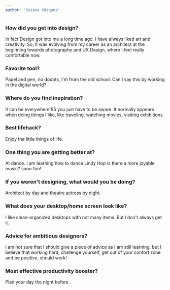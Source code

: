 ```yaml
---
author: 'Susana Vázquez'
---
```


### How did you get into design?

In fact Design got into me a long time ago. I have always liked art and creativity. So, it was evolving from my career as an architect at the beginning towards photography and UX Design, where I feel really confortable now.

### Favorite tool?

Papel and pen, no doubts, I'm from the old school. Can I say this by working in the digital world?

### Where do you find inspiration?

It can be everywhere\'85 you just have to be aware. It normally appears when doing things I like, like traveling, watching movies, visiting exhibitions.

### Best lifehack?

Enjoy the little things of life.

### One thing you are getting better at?

At dance. I am learning how to dance Lindy Hop is there a more joyable music? sooo fun!

### If you weren't designing, what would you be doing?

Architect by day and theatre actress by night.

### What does your desktop/home screen look like?

I like clean-organized desktops with not many items. But I don't always get it.

### Advice for ambitious designers?

I am not sure that I should give a piece of advice as I am still learning, but I believe that working hard, challenge yourself, get out of your confort zone and be positive, should work!

### Most effective productivity booster?

Plan your day the night before.
